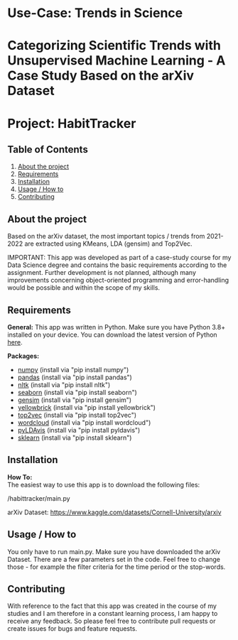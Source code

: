 # Use-Case: Trends in Science
# Categorizing Scientific Trends with Unsupervised Machine Learning - A Case Study Based on the arXiv Dataset
# Project: HabitTracker

## Table of Contents
1. [About the project](#About-the-project)
2. [Requirements](#Requirements)
3. [Installation](#Installation)
4. [Usage / How to](#Usage-/-How-to)
5. [Contributing](#Contributing)


## About the project
Based on the arXiv dataset, the most important topics / trends from 2021-2022 are extracted using KMeans, LDA (gensim) and Top2Vec.

IMPORTANT:
This app was developed as part of a case-study course for my Data Science degree and contains the basic requirements according to the assignment. Further development is not planned, although many improvements concerning object-oriented programming and error-handling would be possible and within the scope of my skills.

## Requirements

**General:** 
This app was written in Python. Make sure you have Python 3.8+ installed on your device. 
You can download the latest version of Python [here](https://www.python.org/downloads/). 

**Packages:**
* [numpy](https://numpy.org) (install via "pip install numpy")
* [pandas](https://pandas.pydata.org/about/index.html) (install via "pip install pandas")
* [nltk](https://github.com/nltk/nltk) (install via "pip install nltk")
* [seaborn](https://github.com/mwaskom/seaborn) (install via "pip install seaborn")
* [gensim](https://github.com/RaRe-Technologies/gensim) (install via "pip install gensim")
* [yellowbrick](https://github.com/DistrictDataLabs/yellowbrick) (install via "pip install yellowbrick")
* [top2vec](https://github.com/ddangelov/Top2Vec) (install via "pip install top2vec")
* [wordcloud](https://pypi.org/project/wordcloud/) (install via "pip install wordcloud")
* [pyLDAvis](https://github.com/bmabey/pyLDAvis) (install via "pip install pyldavis")
* [sklearn](https://scikit-learn.org/stable/) (install via "pip install sklearn")


## Installation

**How To:**<br>
The easiest way to use this app is to download the following files:

/habittracker/main.py

arXiv Dataset: https://www.kaggle.com/datasets/Cornell-University/arxiv

## Usage / How to

You only have to run main.py. Make sure you have downloaded the arXiv Dataset.
There are a few parameters set in the code. Feel free to change those - for example the filter criteria for the time period or the stop-words.  

## Contributing 
With reference to the fact that this app was created in the course of my studies and I am therefore in a constant learning process, I am happy to receive any feedback.
So please feel free to contribute pull requests or create issues for bugs and feature requests.

